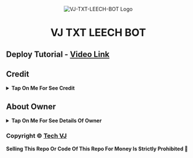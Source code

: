 <p align="center">
  <img src="https://blogger.googleusercontent.com/img/b/R29vZ2xl/AVvXsEjkZIDFIOIP5CZAE-AAL8lLWJRnuEyOLdywZ7fQgt74RDw2nsZrBdCkfVS9xtxA7TXHCJxcIWb_r8a3zBp4-9ipN-FKuIMqtFxuj884ic0DWB3_KQTWWB30XjelP8h288I_cvIeQlW8-TL4cXdj2-F9cEpAgJ8unqw71Tonga4Y5ZcOf36Oz7Q4rdNsEMmo/s3264/1000034610.jpg" alt="VJ-TXT-LEECH-BOT Logo">
</p>
<h1 align="center">
  VJ TXT LEECH BOT
</h1>

## Deploy Tutorial - [Video Link](https://youtu.be/l1u3C_F79QE)

## Credit

<b><details><summary>Tap On Me For See Credit</summary>

💝 Credit Goes To [Tech VJ](https://telegram.me/Kingvj01) So Don't Forgot To Give Credit

💖 And Thank You So Much To All Who Help In This Journey 💕

Copyright ©️ [Tech VJ](https://telegram.me/Kingvj01)

</b>
</details>

## About Owner 

<b><details><summary>Tap On Me For See Details Of Owner</summary>

- YouTube Channel : [Tech VJ](https://youtube.com/@Tech_VJ)
- Telegram Channel : [VJ Botz](https://telegram.me/VJ_Botz)
- Contact Link : [King VJ](https://telegram.me/Kingvj01)
- Instagram Id Link : [Tech VJ](https://instagram.com/tech.vj)

</b>
</details>


### Copyright ©️ [Tech VJ](https://youtube.com/@Tech_VJ)

<b>Selling This Repo Or Code Of This Repo For Money Is Strictly Prohibited 🚫</b>

